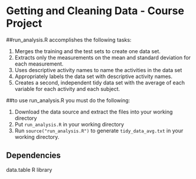 # Getting and Cleaning Data - Course Project

##run_analysis.R accomplishes the following tasks:
1. Merges the training and the test sets to create one data set.
2. Extracts only the measurements on the mean and standard deviation for each measurement.
3. Uses descriptive activity names to name the activities in the data set
4. Appropriately labels the data set with descriptive activity names.
5. Creates a second, independent tidy data set with the average of each variable for each activity and each subject.

##to use run_analysis.R you must do the following:
1. Download the data source and extract the files into your working directory
2. Put ```run_analysis.R``` in your working directory
3. Run ```source("run_analysis.R")``` to generate ```tidy_data_avg.txt``` in your working directory.

## Dependencies
data.table R library 